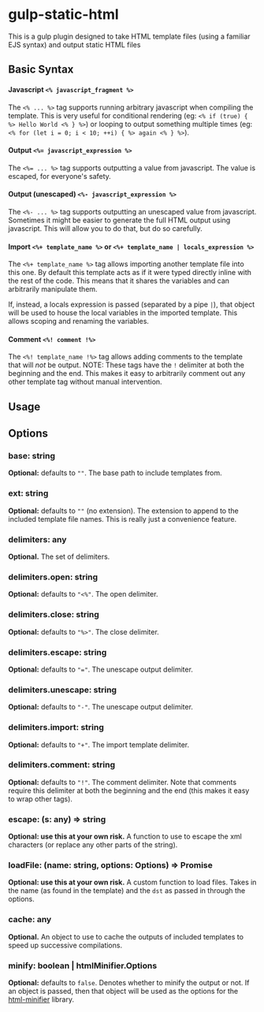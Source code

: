 # gulp-static-html

This is a gulp plugin designed to take HTML template files (using a familiar EJS syntax) and output static HTML files

## Basic Syntax

#### Javascript `<% javascript_fragment %>`

The `<% ... %>` tag supports running arbitrary javascript when compiling the template. This is very useful for conditional rendering (eg: `<% if (true) { %> Hello World <% } %>`) or looping to output something multiple times (eg: `<% for (let i = 0; i < 10; ++i) { %> again <% } %>`).

#### Output `<%= javascript_expression %>`

The `<%= ... %>` tag supports outputting a value from javascript. The value is escaped, for everyone's safety.

#### Output (unescaped) `<%- javascript_expression %>`

The `<%- ... %>` tag supports outputting an unescaped value from javascript. Sometimes it might be easier to generate the full HTML output using javascript. This will allow you to do that, but do so carefully.

#### Import `<%+ template_name %>` or `<%+ template_name | locals_expression %>`

The `<%+ template_name %>` tag allows importing another template file into this one. By default this template acts as if it were typed directly inline with the rest of the code. This means that it shares the variables and can arbitrarily manipulate them.

If, instead, a locals expression is passed (separated by a pipe `|`), that object will be used to house the local variables in the imported template. This allows scoping and renaming the variables.

#### Comment `<%! comment !%>`

The `<%! template_name !%>` tag allows adding comments to the template that will _not_ be output. NOTE: These tags have the `!` delimiter at both the beginning and the end. This makes it easy to arbitrarily comment out any other template tag without manual intervention.

## Usage

## Options

### base: string
**Optional:** defaults to `""`.
The base path to include templates from.

### ext: string
**Optional:** defaults to `""` (no extension).
The extension to append to the included template file names.
This is really just a convenience feature.

### delimiters: any
**Optional.**
The set of delimiters.

### delimiters.open: string
**Optional:** defaults to `"<%"`.
The open delimiter.

### delimiters.close: string
**Optional:** defaults to `"%>"`.
The close delimiter. 

### delimiters.escape: string
**Optional:** defaults to `"="`.
The unescape output delimiter.

### delimiters.unescape: string
**Optional:** defaults to `"-"`.
The unescape output delimiter.

### delimiters.import: string
**Optional:** defaults to `"+"`.
The import template delimiter.

### delimiters.comment: string
**Optional:** defaults to `"!"`.
The comment delimiter.
Note that comments require this delimiter at both the beginning and the end (this makes it easy to wrap other tags).

### escape: (s: any) => string
**Optional: use this at your own risk.**
A function to use to escape the xml characters (or replace any other parts of the string).

### loadFile: (name: string, options: Options) => Promise<string>
**Optional: use this at your own risk.**
A custom function to load files.
Takes in the name (as found in the template) and the `dst` as passed in through the options.

### cache: any
**Optional.**
An object to use to cache the outputs of included templates to speed up successive compilations.

### minify: boolean | htmlMinifier.Options
**Optional:** defaults to `false`.
Denotes whether to minify the output or not.
If an object is passed, then that object will be used as the options for the [html-minifier](https://www.npmjs.com/package/html-minifier) library.
